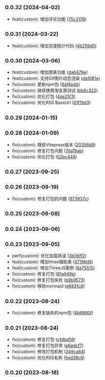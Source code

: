## <small>0.0.32 (2024-04-02)</small>

* feat(custom): 增加评论功能 ([75c3176](https://github.com/commit/75c3176))



## <small>0.0.31 (2024-03-22)</small>

* feat(custom): 增加百度统计代码 ([4b259d5](https://github.com/commit/4b259d5))



## <small>0.0.30 (2024-03-06)</small>

* feat(custom): 增加图表功能 ([da6479e](https://github.com/commit/da6479e))
* feat(custom): 支持Gif图片动态渲染 ([da1081e](https://github.com/commit/da1081e))
* fix(custom): 更新npm包 ([9af4edd](https://github.com/commit/9af4edd))
* fix(custom): 继续使用淘宝源测试 ([bb6c322](https://github.com/commit/bb6c322))
* fix(custom): 优化打包 ([4aa25f3](https://github.com/commit/4aa25f3))
* fix(custom): 优化RSS BaseUrl ([01f19d3](https://github.com/commit/01f19d3))



## <small>0.0.29 (2024-01-15)</small>




## <small>0.0.28 (2024-01-09)</small>

* fix(custom): 降低Vitepress版本 ([20356d9](https://github.com/changweihua/changweihua.github.io/commit/20356d9))
* fix(custom): 修复打包问题 ([76a19ab](https://github.com/changweihua/changweihua.github.io/commit/76a19ab))
* fix(custom): 优化打包 ([02bc448](https://github.com/changweihua/changweihua.github.io/commit/02bc448))



## <small>0.0.27 (2023-09-25)</small>




## <small>0.0.26 (2023-09-19)</small>

* fix(custom): 修复打包的问题 ([973937c](https://github.com/changweihua/changweihua.github.io/commit/973937c))



## <small>0.0.25 (2023-09-08)</small>




## <small>0.0.24 (2023-09-06)</small>




## <small>0.0.23 (2023-09-05)</small>

* perf(custom): 优化加载熟读 ([3b06ff2](https://github.com/changweihua/changweihua.github.io/commit/3b06ff2))
* feat(custom): 增加three辅助类 ([37196d5](https://github.com/changweihua/changweihua.github.io/commit/37196d5))
* feat(custom): 增加ThreeJS案例 ([8a75515](https://github.com/changweihua/changweihua.github.io/commit/8a75515))
* fix(custom): 修复打包 ([81a949e](https://github.com/changweihua/changweihua.github.io/commit/81a949e))
* fix(custom): 修复打包失败 ([b9b9573](https://github.com/changweihua/changweihua.github.io/commit/b9b9573))
* fix(custom): 移除mermaid ([e6831c8](https://github.com/changweihua/changweihua.github.io/commit/e6831c8))



## <small>0.0.22 (2023-08-24)</small>

* fix(custom): 修复缺失的npm包 ([4b6890f](https://github.com/changweihua/changweihua.github.io/commit/4b6890f))



## <small>0.0.21 (2023-08-24)</small>

* fix(custom): 修复打包 ([c1dba58](https://github.com/changweihua/changweihua.github.io/commit/c1dba58))
* fix(custom): 修复打包异常 ([a6edcf7](https://github.com/changweihua/changweihua.github.io/commit/a6edcf7))
* fix(custom): 修改打包机制 ([349ca64](https://github.com/changweihua/changweihua.github.io/commit/349ca64))
* fix(custom): 优化RSS名称 ([5ed39c6](https://github.com/changweihua/changweihua.github.io/commit/5ed39c6))



## <small>0.0.20 (2023-08-18)</small>





